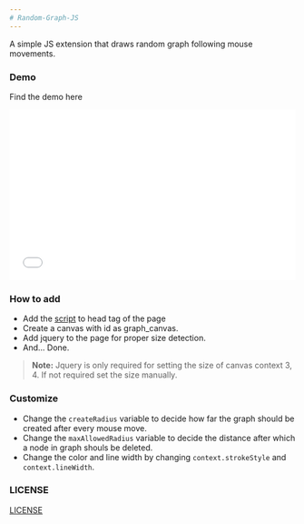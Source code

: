 ```yaml
---
# Random-Graph-JS
---
```


A simple JS extension that draws random graph following mouse movements.

### Demo 

Find the demo here
<iframe width="100%" height="300" src="//jsfiddle.net/MrL1605/aLxo3o6c/1/embedded/js,html,css,result/dark/" allowfullscreen="allowfullscreen" frameborder="0"></iframe>

### How to add

 - Add the [script](./draw-graph.js) to head tag of the page
 - Create a canvas with id as graph_canvas.
 - Add jquery to the page for proper size detection.
 - And... Done.

> **Note:** Jquery is only required for setting the size of canvas context 3, 4. If not required set the size manually.

### Customize

 - Change the `createRadius` variable to decide how far the graph should be created after every mouse move.
 - Change the `maxAllowedRadius` variable to decide the distance after which a node in graph shouls be deleted.
 - Change the color and line width by changing `context.strokeStyle` and `context.lineWidth`.

### LICENSE
[LICENSE](./LICENSE)

